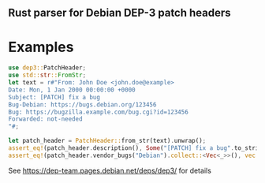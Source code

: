 Rust parser for Debian DEP-3 patch headers
------------------------------------------

# Examples

```rust
use dep3::PatchHeader;
use std::str::FromStr;
let text = r#"From: John Doe <john.doe@example>
Date: Mon, 1 Jan 2000 00:00:00 +0000
Subject: [PATCH] fix a bug
Bug-Debian: https://bugs.debian.org/123456
Bug: https://bugzilla.example.com/bug.cgi?id=123456
Forwarded: not-needed
"#;

let patch_header = PatchHeader::from_str(text).unwrap();
assert_eq!(patch_header.description(), Some("[PATCH] fix a bug".to_string()));
assert_eq!(patch_header.vendor_bugs("Debian").collect::<Vec<_>>(), vec!["https://bugs.debian.org/123456".to_string()]);
```

See <https://dep-team.pages.debian.net/deps/dep3/> for details
